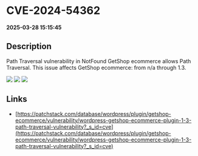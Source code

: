 # CVE-2024-54362

**2025-03-28 15:15:45**

## Description
Path Traversal vulnerability in NotFound GetShop ecommerce allows Path Traversal. This issue affects GetShop ecommerce: from n/a through 1.3.

![](https://img.shields.io/static/v1?label=Score&message=8.1&color=red)
![](https://img.shields.io/static/v1?label=Severity&message=HIGH&color=red)
![](https://img.shields.io/static/v1?label=CWE&message=Traversal&color=green)

## Links
- [https://patchstack.com/database/wordpress/plugin/getshop-ecommerce/vulnerability/wordpress-getshop-ecommerce-plugin-1-3-path-traversal-vulnerability?_s_id=cve](https://patchstack.com/database/wordpress/plugin/getshop-ecommerce/vulnerability/wordpress-getshop-ecommerce-plugin-1-3-path-traversal-vulnerability?_s_id=cve)
